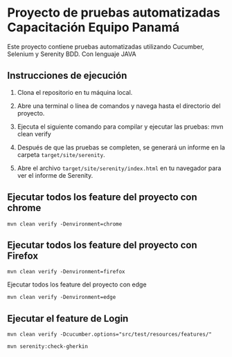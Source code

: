   # Proyecto de pruebas automatizadas Capacitación Equipo Panamá

Este proyecto contiene pruebas automatizadas utilizando Cucumber, Selenium y Serenity BDD. Con lenguaje JAVA

## Instrucciones de ejecución

1. Clona el repositorio en tu máquina local.

2. Abre una terminal o línea de comandos y navega hasta el directorio del proyecto.

3. Ejecuta el siguiente comando para compilar y ejecutar las pruebas:
mvn clean verify

4. Después de que las pruebas se completen, se generará un informe en la carpeta `target/site/serenity`.

5. Abre el archivo `target/site/serenity/index.html` en tu navegador para ver el informe de Serenity.

## Ejecutar todos los feature del proyecto con chrome

```
mvn clean verify -Denvironment=chrome
```
## Ejecutar todos los feature del proyecto con Firefox 

```
mvn clean verify -Denvironment=firefox
```
Ejecutar todos los feature del proyecto con edge

```
mvn clean verify -Denvironment=edge
```
## Ejecutar el feature de Login

```
mvn clean verify -Dcucumber.options="src/test/resources/features/"
```

``````
mvn serenity:check-gherkin
``````